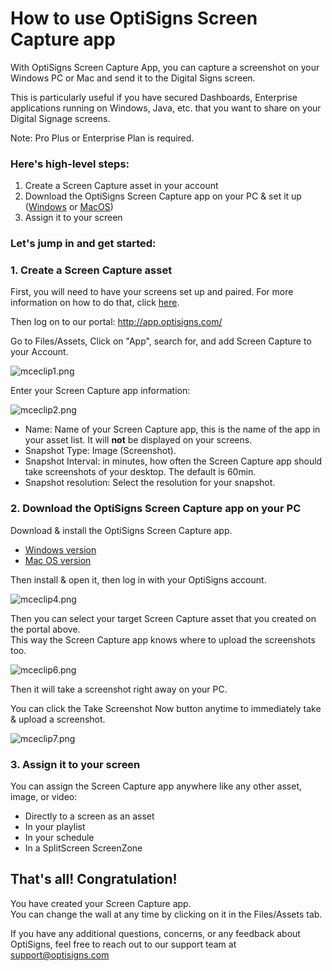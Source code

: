 # How to use OptiSigns Screen Capture app

With OptiSigns Screen Capture App, you can capture a screenshot on your Windows PC or Mac and send it to the Digital Signs screen.

This is particularly useful if you have secured Dashboards, Enterprise applications running on Windows, Java, etc. that you want to share on your Digital Signage screens.

Note: Pro Plus or Enterprise Plan is required.

### Here's high-level steps:

1. Create a Screen Capture asset in your account
2. Download the OptiSigns Screen Capture app on your PC & set it up ([Windows](https://links.optisigns.com/screen-capture-win) or [MacOS](https://links.optisigns.com/screen-capture-mac))
3. Assign it to your screen

### **Let's jump in and get started:**

### 1. Create a Screen Capture asset

First, you will need to have your screens set up and paired. For more information on how to do that, click [here](https://www.optisigns.com/blog/how-to-set-up-digital-signs-with-optisigns-and-amazon-fire-tv).

Then log on to our portal: <http://app.optisigns.com/>

Go to Files/Assets, Click on "App", search for, and add Screen Capture to your Account.

![mceclip1.png](https://support.optisigns.com/hc/article_attachments/6086697409683)

Enter your Screen Capture app information:

![mceclip2.png](https://support.optisigns.com/hc/article_attachments/6086733185811)

* Name: Name of your Screen Capture app, this is the name of the app in your asset list. It will **not** be displayed on your screens.
* Snapshot Type: Image (Screenshot).
* Snapshot Interval: in minutes, how often the Screen Capture app should take screenshots of your desktop. The default is 60min.
* Snapshot resolution: Select the resolution for your snapshot.

### 2. Download the OptiSigns Screen Capture app on your PC

Download & install the OptiSigns Screen Capture app.

* [Windows version](https://links.optisigns.com/screen-capture-win)
* [Mac OS version](https://links.optisigns.com/screen-capture-mac)

Then install & open it, then log in with your OptiSigns account.

![mceclip4.png](https://support.optisigns.com/hc/article_attachments/6086795591699)

Then you can select your target Screen Capture asset that you created on the portal above.  
This way the Screen Capture app knows where to upload the screenshots too.

![mceclip6.png](https://support.optisigns.com/hc/article_attachments/6086892380819)

Then it will take a screenshot right away on your PC.

You can click the Take Screenshot Now button anytime to immediately take & upload a screenshot.

![mceclip7.png](https://support.optisigns.com/hc/article_attachments/6086913245459)

### 3. Assign it to your screen

You can assign the Screen Capture app anywhere like any other asset, image, or video:

* Directly to a screen as an asset
* In your playlist
* In your schedule
* In a SplitScreen ScreenZone

## **That's all! Congratulation!**

You have created your Screen Capture app.  
You can change the wall at any time by clicking on it in the Files/Assets tab.

If you have any additional questions, concerns, or any feedback about OptiSigns, feel free to reach out to our support team at [support@optisigns.com](mailto:support@optisigns.com)